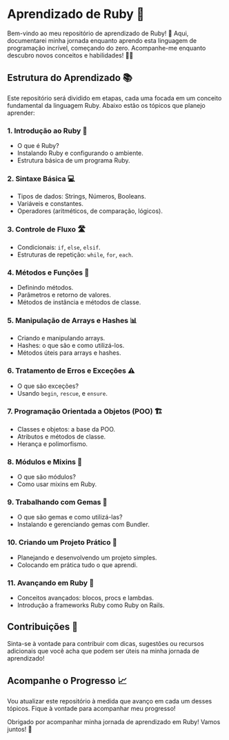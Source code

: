 # Aprendizado de Ruby 🚀

Bem-vindo ao meu repositório de aprendizado de Ruby! 🌟 Aqui, documentarei minha jornada enquanto aprendo esta linguagem de programação incrível, começando do zero. Acompanhe-me enquanto descubro novos conceitos e habilidades! 🧑‍💻

## Estrutura do Aprendizado 📚

Este repositório será dividido em etapas, cada uma focada em um conceito fundamental da linguagem Ruby. Abaixo estão os tópicos que planejo aprender:

### 1. Introdução ao Ruby 💎
- O que é Ruby?
- Instalando Ruby e configurando o ambiente.
- Estrutura básica de um programa Ruby.

### 2. Sintaxe Básica 💻
- Tipos de dados: Strings, Números, Booleans.
- Variáveis e constantes.
- Operadores (aritméticos, de comparação, lógicos).

### 3. Controle de Fluxo 🛣️
- Condicionais: `if`, `else`, `elsif`.
- Estruturas de repetição: `while`, `for`, `each`.

### 4. Métodos e Funções 🔧
- Definindo métodos.
- Parâmetros e retorno de valores.
- Métodos de instância e métodos de classe.

### 5. Manipulação de Arrays e Hashes 📊
- Criando e manipulando arrays.
- Hashes: o que são e como utilizá-los.
- Métodos úteis para arrays e hashes.

### 6. Tratamento de Erros e Exceções ⚠️
- O que são exceções?
- Usando `begin`, `rescue`, e `ensure`.

### 7. Programação Orientada a Objetos (POO) 🏗️
- Classes e objetos: a base da POO.
- Atributos e métodos de classe.
- Herança e polimorfismo.

### 8. Módulos e Mixins 🧩
- O que são módulos?
- Como usar mixins em Ruby.

### 9. Trabalhando com Gemas 💎
- O que são gemas e como utilizá-las?
- Instalando e gerenciando gemas com Bundler.

### 10. Criando um Projeto Prático 🚀
- Planejando e desenvolvendo um projeto simples.
- Colocando em prática tudo o que aprendi.

### 11. Avançando em Ruby 🌈
- Conceitos avançados: blocos, procs e lambdas.
- Introdução a frameworks Ruby como Ruby on Rails.

## Contribuições 🤝
Sinta-se à vontade para contribuir com dicas, sugestões ou recursos adicionais que você acha que podem ser úteis na minha jornada de aprendizado!

## Acompanhe o Progresso 📈
Vou atualizar este repositório à medida que avanço em cada um desses tópicos. Fique à vontade para acompanhar meu progresso!

Obrigado por acompanhar minha jornada de aprendizado em Ruby! Vamos juntos! 🎉

